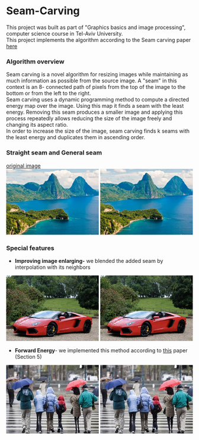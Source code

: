 # Seam-Carving

This project was built as part of "Graphics basics and image processing", computer science course in Tel-Aviv University.
<br /> This project implements the algorithm according to the Seam carving paper [here]( http://www.faculty.idc.ac.il/arik/papers/imret.pdf)

### Algorithm overview
Seam carving is a novel algorithm for resizing images while maintaining as much
information as possible from the source image. A "seam" in this context is an 8-
connected path of pixels from the top of the image to the bottom or from the left to
the right.
<br /> Seam carving uses a dynamic programming method to compute a directed energy
map over the image. Using this map it finds a seam with the least energy. Removing
this seam produces a smaller image and applying this process repeatedly allows
reducing the size of the image freely and changing its aspect ratio.
<br />In order to increase the size of the image, seam carving finds k seams with the least
energy and duplicates them in ascending order.

### Straight seam and General seam
[original image](https://github.com/NoiCoh/Seam-Carving/blob/master/Image/1.jpg?raw=true)
<br />
 <img src="https://github.com/NoiCoh/Seam-Carving/blob/master/Image/straight_seam_1.jpg?raw=true" width="250" hover title="straight seam">  <img src="https://github.com/NoiCoh/Seam-Carving/blob/master/Image/general_seam_1.jpg?raw=true" width="250" hover title="general seam">
### Special features
-  **Improving image enlarging-** we blended the added seam by interpolation with its neighbors

<img src="https://github.com/NoiCoh/Seam-Carving/blob/master/Image/orig_2.jpg?raw=true" width="250" hover title="general seam">  <img src="https://github.com/NoiCoh/Seam-Carving/blob/master/Image/interp_2.jpg?raw=true" width="250" hover title="Improved">
- **Forward Energy**- we implemented this method according to [this](http://www.faculty.idc.ac.il/arik/SCWeb/vidret/vidretLowRes.pdf) paper (Section 5)

 <img src="https://github.com/NoiCoh/Seam-Carving/blob/master/Image/backward_1.jpg?raw=true" width="250" hover title="backward energy">  <img src="https://github.com/NoiCoh/Seam-Carving/blob/master/Image/forward_1.jpg?raw=true" width="250" hover title="forward energy">
